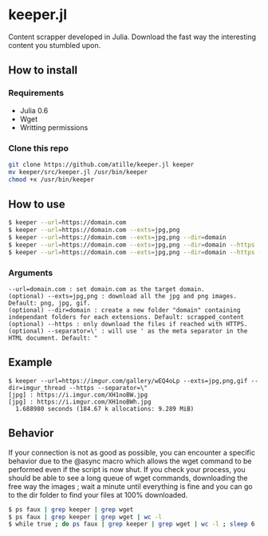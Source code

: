 # keeper.jl
Content scrapper developed in Julia. Download the fast way the interesting content you stumbled upon.

## How to install
### Requirements

- Julia 0.6
- Wget
- Writting permissions

### Clone this repo

```bash
git clone https://github.com/atille/keeper.jl keeper
mv keeper/src/keeper.jl /usr/bin/keeper
chmod +x /usr/bin/keeper
```
## How to use

```bash
$ keeper --url=https://domain.com
$ keeper --url=https://domain.com --exts=jpg,png
$ keeper --url=https://domain.com --exts=jpg,png --dir=domain
$ keeper --url=https://domain.com --exts=jpg,png --dir=domain --https
$ keeper --url=https://domain.com --exts=jpg,png --dir=domain --https --separator=\'
```

### Arguments

```text
--url=domain.com : set domain.com as the target domain.
(optional) --exts=jpg,png : download all the jpg and png images. Default: png, jpg, gif.
(optional) --dir=domain : create a new folder "domain" containing independant folders for each extensions. Default: scrapped_content
(optional) --https : only download the files if reached with HTTPS.
(optional) --separator=\' : will use ' as the meta separator in the HTML document. Default: "
```

## Example

```text
$ keeper --url=https://imgur.com/gallery/wEQ4oLp --exts=jpg,png,gif --dir=imgur_thread --https --separator=\"
[jpg] : https://i.imgur.com/XH1noBW.jpg
[jpg] : https://i.imgur.com/XH1noBWh.jpg
  1.688980 seconds (184.67 k allocations: 9.289 MiB)
```

## Behavior

If your connection is not as good as possible, you can encounter a specific behavior due to the @async macro which allows the wget command to be performed even if the script is now shut. If you check your process, you should be able to see a long queue of wget commands, downloading the free way the images ; wait a minute until everything is fine and you can go to the dir folder to find your files at 100% downloaded.

```bash
$ ps faux | grep keeper | grep wget
$ ps faux | grep keeper | grep wget | wc -l
$ while true ; do ps faux | grep keeper | grep wget | wc -l ; sleep 6 ; done
```
